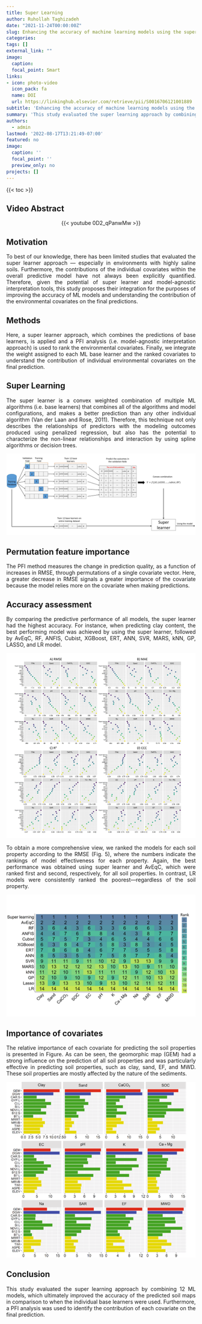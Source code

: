 ```yaml
---
title: Super Learning 
author: Ruhollah Taghizadeh
date: "2021-11-24T00:00:00Z"
slug: Enhancing the accuracy of machine learning models using the super learner technique in digital soil mapping
categories: 
tags: []
external_link: ""
image:
  caption: 
  focal_point: Smart
links:
- icon: photo-video
  icon_pack: fa
  name: DOI
  url: https://linkinghub.elsevier.com/retrieve/pii/S0016706121001889
subtitle: 'Enhancing the accuracy of machine learning models using the super learner technique in digital soil mapping'
summary: 'This study evaluated the super learning approach by combining 12 ML models, which ultimately improved the accuracy of the predicted soil maps in comparison to when the individual base learners were used. Furthermore, a model agnostic method was used to identify the individual covariates within the overall predictive model. Overall, the proposed approach may be used for improving accuracy of ML models in digital soil mapping.'
authors: 
  - admin
lastmod: '2022-08-17T13:21:49-07:00'
featured: no
image:
  caption: ''
  focal_point: ''
  preview_only: no
projects: []
---
```

{{< toc >}} 

## Video Abstract
<center>

{{< youtube 0D2_qPanwMw >}}

</center>

## Motivation
<style>
body {
text-align: justify}
</style>
To best of our knowledge, there has been limited studies that evaluated the super learner approach — especially in environments with highly saline soils. Furthermore, the contributions of the individual covariates within the overall predictive model have not always been explicitly quantified. Therefore, given the potential of super learner and model-agnostic interpretation tools, this study proposes their integration for the purposes of improving the accuracy of ML models and understanding the contribution of the environmental covariates on the final predictions.

## Methods

Here, a super learner approach, which combines the predictions of base learners, is applied and a PFI analysis (i.e. model-agnostic interpretation approach) is used to rank the environmental covariates. Finally, we integrate the weight assigned to each ML base learner and the ranked covariates to understand the contribution of individual environmental covariates on the final prediction.

## Super Learning
The super learner is a convex weighted combination of multiple ML algorithms (i.e. base learners) that combines all of the algorithms and model configurations, and makes a better prediction than any other individual algorithm (Van der Laan and Rose, 2011). Therefore, this technique not only describes the relationships of predictors with the modeling outcomes produced using penalized regression, but also has the potential to characterize the non-linear relationships and interaction by using spline algorithms or decision trees.

![](fig1.png)

## Permutation feature importance
The PFI method measures the change in prediction quality, as a function of increases in RMSE, through permutations of a single covariate vector. Here, a greater decrease in RMSE signals a greater importance of the covariate because the model relies more on the covariate when making predictions.

## Accuracy assessment

By comparing the predictive performance of all models, the super learner had the highest accuracy. For instance, when predicting clay content, the best performing model was achieved by using the super learner, followed by AvEqC, RF, ANFIS, Cubist, XGBoost, ERT, ANN, SVR, MARS, kNN, GP, LASSO, and LR model. 

![](fig2.png)

To obtain a more comprehensive view, we ranked the models for each soil property according to the RMSE (Fig. 5), where the numbers indicate the rankings of model effectiveness for each property. Again, the best performance was obtained using super learner and AvEqC, which were ranked first and second, respectively, for all soil properties. In contrast, LR models were consistently ranked the poorest—regardless of the soil property.

![](fig3.png)

## Importance of covariates

The relative importance of each covariate for predicting the soil properties is presented in Figure. As can be seen, the geomorphic map (GEM) had a strong influence on the prediction of all soil properties and was particularly effective in predicting soil properties, such as clay, sand, EF, and MWD. These soil properties are mostly affected by the nature of the sediments.

![](fig4.png)


## Conclusion

This study evaluated the super learning approach by combining 12 ML models, which ultimately improved the accuracy of the predicted soil maps in comparison to when the individual base learners were used. Furthermore, a PFI analysis was used to identify the contribution of each covariate on the final prediction.

